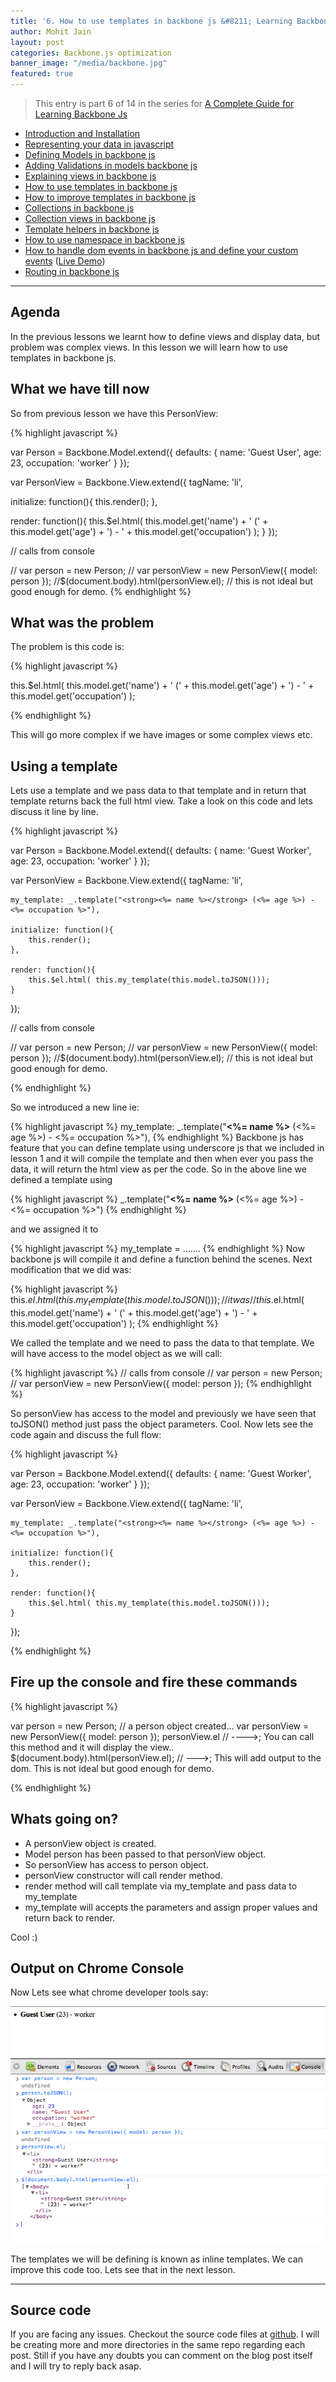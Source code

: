 ```yaml
---
title: '6. How to use templates in backbone js &#8211; Learning Backbone js'
author: Mohit Jain
layout: post
categories: Backbone.js optimization
banner_image: "/media/backbone.jpg"
featured: true
---
```


> This entry is part 6 of 14 in the series for [A Complete Guide for Learning Backbone Js](/2012/12/a-complete-guide-for-learning-backbone-js/)

* [Introduction and Installation](/2012/12/introduction-to-backbone-js-and-setting-up-an-working-environment)
* [Representing your data in javascript](/2012/12/2-representing-your-data-in-javascript-learning-backbone-js)
* [Defining Models in backbone js](/2012/12/3-defining-models-in-backbone-js-learning-backbone-js)
* [Adding Validations in models backbone js ](/2012/12/4-adding-validations-in-models-in-backbone-js-learning-backbone-js)
* [Explaining views in backbone js](/2012/12/5-explaining-views-in-backbone-js-learning-backbone-js)
* [How to use templates in backbone js ](/2012/12/how-to-use-templates-in-backbone-js-learning-backbone-js)
* [How to improve templates in backbone js](/2012/12/how-to-improve-templates-in-backbone-js-learning-backbone-js)
* [Collections in backbone js](/2012/12/8-collections-in-backbone-js-learning-backbone-js)
* [Collection views in backbone js ](/2012/12/9-collection-views-in-backbone-js-learning-backbone-js)
* [Template helpers in backbone js](/2012/12/template-helpers-in-backbone-js-learning-backbonejs)
* [How to use namespace in backbone js ](/2012/12/11-namespacing-in-backbone-js-learning-backbonejs)
* [How to handle dom events in backbone js and define your custom events](/2012/12/12-listening-to-dom-events-in-backbone-js-learning-backbone-js) ([Live Demo](http://listen-dom-events-backbone.herokuapp.com))
* [Routing in backbone js](/2013/01/routers-in-backbone-js-learning-backbone-js)

***

## Agenda

In the previous lessons we learnt how to define views and display data, but problem was complex views. In this lesson we will learn how to use templates in backbone js.

## What we have till now

So from previous lesson we have this PersonView:

{% highlight javascript %}

var Person = Backbone.Model.extend({
	defaults: {
		name: 'Guest User',
		age: 23,
		occupation: 'worker'
	}
});

var PersonView = Backbone.View.extend({
   tagName: 'li',

   initialize: function(){
     this.render();
   },

   render: function(){
     this.$el.html( this.model.get('name') + ' (' + this.model.get('age') + ') - ' + this.model.get('occupation') );
  }
});

// calls from console

// var person = new Person;
// var personView = new PersonView({ model: person });
//$(document.body).html(personView.el);  // this is not ideal but good enough for demo.
{% endhighlight %}

## What was the problem

The problem is this code is:

{% highlight javascript %}

this.$el.html( this.model.get('name') + ' (' + this.model.get('age') + ') - ' + this.model.get('occupation') );

{% endhighlight %}

This will go more complex if we have images or some complex views etc.

## Using a template

Lets use a template and we pass data to that template and in return that template returns back the full html view. Take a look on this code and lets discuss it line by line.

{% highlight javascript %}

var Person = Backbone.Model.extend({
	defaults: {
		name: 'Guest Worker',
		age: 23,
		occupation: 'worker'
	}
});

var PersonView = Backbone.View.extend({
	tagName: 'li',

	my_template: _.template("<strong><%= name %></strong> (<%= age %>) - <%= occupation %>"),

	initialize: function(){
		this.render();
	},

	render: function(){
		this.$el.html( this.my_template(this.model.toJSON()));
	}
});

// calls from console

// var person = new Person;
// var personView = new PersonView({ model: person });
//$(document.body).html(personView.el);  // this is not ideal but good enough for demo.

{% endhighlight %}
<!--more-->

So we introduced a new line ie:

{% highlight javascript %}
my_template: _.template("<strong><%= name %></strong> (<%= age %>) - <%= occupation %>"),
{% endhighlight %}
Backbone js has feature that you can define template using underscore js that we included in lesson 1 and it will compile the template and then when ever you pass the data, it will return the html view as per the code. So in the above line we defined a template using

{% highlight javascript %}
_.template("<strong><%= name %></strong> (<%= age %>) - <%= occupation %>")
{% endhighlight %}

and we assigned it to

{% highlight javascript %}
my_template = .......
{% endhighlight %}
Now backbone js will compile it and define a function behind the scenes. Next modification that we did was:

{% highlight javascript %}
this.$el.html( this.my_template(this.model.toJSON()));
// it was
//this.$el.html( this.model.get('name') + ' (' + this.model.get('age') + ') - ' + this.model.get('occupation') );
{% endhighlight %}

We called the template and we need to pass the data to that template. We will have access to the model object as we will call:

{% highlight javascript %}
// calls from console
// var person = new Person;
// var personView = new PersonView({ model: person });
{% endhighlight %}

So personView has access to the model and previously we have seen that toJSON() method just pass the object parameters. Cool. Now lets see the code again and discuss the full flow:

{% highlight javascript %}

var Person = Backbone.Model.extend({
	defaults: {
		name: 'Guest Worker',
		age: 23,
		occupation: 'worker'
	}
});

var PersonView = Backbone.View.extend({
	tagName: 'li',

	my_template: _.template("<strong><%= name %></strong> (<%= age %>) - <%= occupation %>"),

	initialize: function(){
		this.render();
	},

	render: function(){
		this.$el.html( this.my_template(this.model.toJSON()));
	}
});

{% endhighlight %}

## Fire up the console and fire these commands

{% highlight javascript %}



var person = new Person;  // a person object created...
var personView = new PersonView({ model: person });
personView.el   // ---->; You can call this method and it will display the view..
$(document.body).html(personView.el);  //  --->; This will add output to the dom. This is not ideal but good enough for demo.

{% endhighlight %}

## Whats going on?

*   A personView object is created.
*   Model person has been passed to that personView object.
*   So personView has access to person object.
*   personView constructor will call render method.
*   render method will call template via my\_template and pass data to my\_template
*   my_template will accepts the parameters and assign proper values and return back to render.

Cool :)

## Output on Chrome Console

Now Lets see what chrome developer tools say:

![defining templates in backbone js](/wp-content/uploads/2012/12/defining-templates-in-backbone-js.png?fit=693,520)

The templates we will be defining is known as inline templates. We can improve this code too. Lets see that in the next lesson.


***

## Source code

If you are facing any issues. Checkout the source code files at [github](https://github.com/mohitjain/learning_basics_backbone "Source Code for the post"). I will be creating more and more directories in the same repo regarding each post. Still if you have any doubts you can comment on the blog post itself and I will try to reply back asap.
